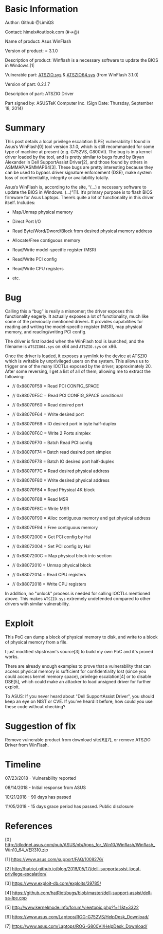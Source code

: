 # Basic Information

 

Author: Github @LimiQS

Contact: himeix#outlook.com (#→@)

 

Name of product: Asus WinFlash

Version of product: = 3.1.0

Description of product: Winflash is a necessary software to update the BIOS in Windows.[1]

 

Vulnerable part: [ATSZIO.sys](https://www.virustotal.com/#/file/9c2977d63faa340b03e1bbfb8a6db19c0adfa60ff6579b888ece10022c94c3ec/detection) & [ATSZIO64.sys](https://www.virustotal.com/#/file/01e024cb14b34b6d525c642a710bfa14497ea20fd287c39ba404b10a8b143ece/detection) (from WinFlash 3.1.0)

Version of part: 0.2.1.7

Description of part: ATSZIO Driver

Part signed by: ASUSTeK Computer Inc. (‎Sign Date: Thursday, ‎September ‎18, ‎2014)

 

# Summary

 

This post details a local privilege escalation (LPE) vulnerability I found in Asus’s WinFlash[0] tool version 3.1.0, which is still recommanded for some type of machine at present (e.g. G752VS, G800VI). The bug is in a kernel driver loaded by the tool, and is pretty similar to bugs found by Bryan Alexander in Dell SupportAssist Driver[2], and those found by others in ASMMAP/ASMMAP64[3]. These bugs are pretty interesting because they can be used to bypass driver signature enforcement (DSE), make system loss of confidentiality, integrity or availability totally.

 

Asus’s WinFlash is, according to the site, “(…) a necessary software to update the BIOS in Windows. (…)”[1]. It’s primary purpose is to flash BIOS firmware for Asus Laptops. There’s quite a lot of functionality in this driver itself. Includes:

- Map/Unmap physical memory

- Direct Port I/O

- Read Byte/Word/Dword/Block from desired physical memory address

- Allocate/Free contiguous memory

- Read/Write model-specific register (MSR)

- Read/Write PCI config

- Read/Write CPU registers

- etc.

 

# Bug

 

Calling this a “bug” is really a misnomer; the driver exposes this functionality eagerly. It actually exposes a lot of functionality, much like some of the previously mentioned drivers. It provides capabilities for reading and writing the model-specific register (MSR), map physical memory, and reading/writing PCI config.

 

The driver is first loaded when the WinFlash tool is launched, and the filename is ``ATSZIO64.sys`` on x64 and ``ATSZIO.sys`` on x86.

Once the driver is loaded, it exposes a symlink to the device at ATSZIO which is writable by unprivileged users on the system. This allows us to trigger one of the many IOCTLs exposed by the driver; approximately 20. After some reversing, I get a list of all of them, allowing me to extract the following:

- // 0x88070F58 = Read PCI CONFIG_SPACE

- // 0x88070F5C = Read PCI CONFIG_SPACE conditional

- // 0x88070F60 = Read desired port

- // 0x88070F64 = Write desired port

- // 0x88070F68 = IO desired port in byte half-duplex

- // 0x88070F6C = Write 2 Ports simplex

- // 0x88070F70 = Batch Read PCI config

- // 0x88070F74 = Batch read desired port simplex

- // 0x88070F78 = Batch IO desired port half-duplex

- // 0x88070F7C = Read desired physical address

- // 0x88070F80 = Write desired physical address

- // 0x88070F84 = Read Physical 4K block

- // 0x88070F88 = Read MSR

- // 0x88070F8C = Write MSR

- // 0x88070F90 = Alloc contiguous memory and get physical address

- // 0x88070F94 = Free contiguous memory

- // 0x88072000 = Get PCI config by Hal

- // 0x88072004 = Set PCI config by Hal

- // 0x8807200C = Map physical block into section

- // 0x88072010 = Unmap physical block

- // 0x88072014 = Read CPU registers

- // 0x88072018 = Write CPU registers

 

In addition, no "unlock" process is needed for calling IOCTLs mentioned above. This makes ``ATSZIO.sys`` extremely undefended compared to other drivers with similar vulnerability.

 

# Exploit

 

This PoC can dump a block of physical memory to disk, and write to a block of physical memory from a file.

I just modified slipstream's source[3] to build my own PoC and it's proved works.

There are already enough examples to prove that a vulnerability that can access physical memory is sufficient for confidentiality lost (since you could access kernel memory space), privilege escalation[4] or to disable DSE[5], which could make an attacker to load unsigned driver for further exploit.

 

To ASUS: If you never heard about "Dell SupportAssist Driver", you should keep an eye on NIST or CVE. If you've heard it before, how could you use these code without checking?

 

# Suggestion of fix

 

Remove vulnerable product from download site[6][7], or remove ATSZIO Driver from WinFlash.

 

# Timeline

 

07/23/2018 - Vulnerability reported

08/14/2018 - Initial response from ASUS

10/21/2018 - 90 days has passed

11/05/2018 - 15 days grace period has passed. Public disclosure

 

# References

 

[0] http://dlcdnet.asus.com/pub/ASUS/nb/Apps_for_Win10/Winflash/Winflash_Win10_64_VER310.zip

[1] https://www.asus.com/support/FAQ/1008276/

[2] http://hatriot.github.io/blog/2018/05/17/dell-supportassist-local-privilege-escalation/

[3] https://www.exploit-db.com/exploits/39785/

[4] https://github.com/hatRiot/bugs/blob/master/dell-support-assist/dell-sa-lpe.cpp

[5] http://www.kernelmode.info/forum/viewtopic.php?f=11&t=3322

[6] https://www.asus.com/Laptops/ROG-G752VS/HelpDesk_Download/

[7] https://www.asus.com/Laptops/ROG-G800VI/HelpDesk_Download/

